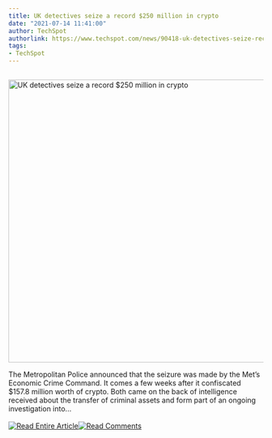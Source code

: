 ```yaml
---
title: UK detectives seize a record $250 million in crypto
date: "2021-07-14 11:41:00"
author: TechSpot
authorlink: https://www.techspot.com/news/90418-uk-detectives-seize-record-250-million-crypto.html
tags:
- TechSpot
---
```

<a href="https://www.techspot.com/news/90418-uk-detectives-seize-record-250-million-crypto.html" target="_blank"><img src="https://static.techspot.com/images2/news/ts3_thumbs/2021/07/2021-07-14-ts3_thumbs-6f1.jpg" width="800" height="560" style="padding: 15px 0" title="UK detectives seize a record $250 million in crypto" /></a><br />The Metropolitan Police announced that the seizure was made by the Met’s Economic Crime Command. It comes a few weeks after it confiscated $157.8 million worth of crypto. Both came on the back of intelligence received about the transfer of criminal assets and form part of an ongoing investigation into...<br /><br /><a href="https://www.techspot.com/news/90418-uk-detectives-seize-record-250-million-crypto.html"><img src="https://static.techspot.com/images/rss/rss_buttons_01.png" border="0" alt="Read Entire Article" /></a><a href="https://www.techspot.com/news/90418-uk-detectives-seize-record-250-million-crypto.html#comments"><img src="https://static.techspot.com/images/rss/rss_buttons_02.png" border="0" alt="Read Comments" /></a><br /><br />